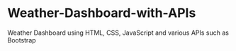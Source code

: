 # Weather-Dashboard-with-APIs
Weather Dashboard using HTML, CSS, JavaScript and various APIs such as Bootstrap 
